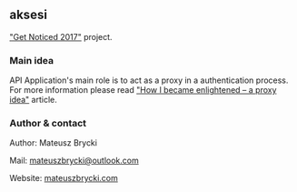 ## aksesi
["Get Noticed 2017"](http://dajsiepoznac.pl) project.

### Main idea
 API Application's main role is to act as a proxy in a authentication process. For more information please read ["How I became enlightened – a proxy idea"](https://blog.mateuszbrycki.com/2017/03/13/how-i-became-enlightened-a-proxy-idea/) article.

### Author & contact
 Author: Mateusz Brycki

 Mail: mateuszbrycki@outlook.com

 Website: [mateuszbrycki.com](http://mateuszbrycki.com)
